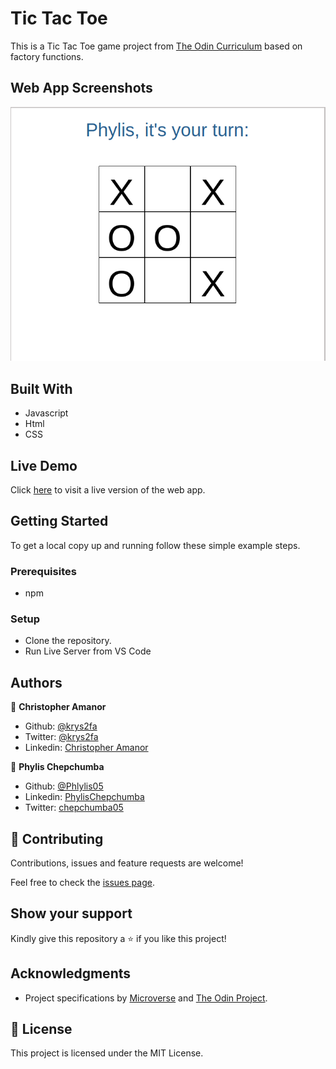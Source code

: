 # Tic Tac Toe

This is a Tic Tac Toe game project from [The Odin Curriculum](https://www.theodinproject.com/courses/javascript/lessons/tic-tac-toe-javascript) based on factory functions.

## Web App Screenshots
![](./images/app_screenshot.png)

## Built With

- Javascript
- Html
- CSS

## Live Demo

Click [here](https://rawcdn.githack.com/krys2fa/js-tic-tac-toe/1e9301d37abfb563829da4d35c3cfdb10a87cc29/index.html) to visit a live version of the web app.

## Getting Started

To get a local copy up and running follow these simple example steps.

### Prerequisites

- npm

### Setup
- Clone the repository.
- Run Live Server from VS Code

## Authors

👤 **Christopher Amanor**

- Github: [@krys2fa](https://github.com/krys2fa)
- Twitter: [@krys2fa](https://twitter.com/krys2fa)
- Linkedin: [Christopher Amanor](https://www.linkedin.com/in/christopher-amanor/)

👤 **Phylis Chepchumba**

- Github: [@Phlylis05](https://github.com/phlylis05)
- Linkedin: [PhylisChepchumba](https://linkedin.com/PhylisChepchumba)
- Twitter: [chepchumba05](https://twitter.com/chepchumba05)

## 🤝 Contributing

Contributions, issues and feature requests are welcome!

Feel free to check the [issues page](https://github.com/krys2fa/js-tic-tac-toe/issues).

## Show your support

Kindly give this repository a ⭐️ if you like this project!

## Acknowledgments

- Project specifications by [Microverse](https://www.microverse.org) and [The Odin Project](https://www.theodinproject.com/courses/javascript/lessons/tic-tac-toe-javascript).

## 📝 License

This project is licensed under the MIT License.
